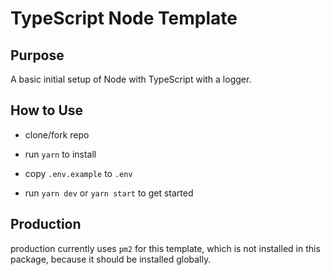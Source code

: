 # TypeScript Node Template

## Purpose

A basic initial setup of Node with TypeScript with a logger.

## How to Use

- clone/fork repo

- run `yarn` to install

- copy `.env.example` to `.env`

- run `yarn dev` or `yarn start` to get started

## Production

production currently uses `pm2` for this template, which is not installed in
this package, because it should be installed globally.

